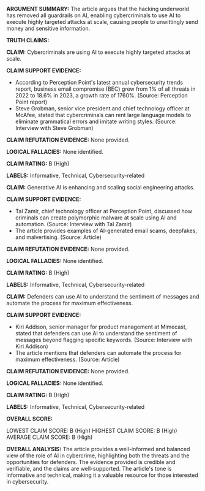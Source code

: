 **ARGUMENT SUMMARY:** The article argues that the hacking underworld has removed all guardrails on AI, enabling cybercriminals to use AI to execute highly targeted attacks at scale, causing people to unwittingly send money and sensitive information.

**TRUTH CLAIMS:**

**CLAIM:** Cybercriminals are using AI to execute highly targeted attacks at scale.

**CLAIM SUPPORT EVIDENCE:**

* According to Perception Point's latest annual cybersecurity trends report, business email compromise (BEC) grew from 1% of all threats in 2022 to 18.6% in 2023, a growth rate of 1760%. (Source: Perception Point report)
* Steve Grobman, senior vice president and chief technology officer at McAfee, stated that cybercriminals can rent large language models to eliminate grammatical errors and imitate writing styles. (Source: Interview with Steve Grobman)

**CLAIM REFUTATION EVIDENCE:** None provided.

**LOGICAL FALLACIES:** None identified.

**CLAIM RATING:** B (High)

**LABELS:** Informative, Technical, Cybersecurity-related

**CLAIM:** Generative AI is enhancing and scaling social engineering attacks.

**CLAIM SUPPORT EVIDENCE:**

* Tal Zamir, chief technology officer at Perception Point, discussed how criminals can create polymorphic malware at scale using AI and automation. (Source: Interview with Tal Zamir)
* The article provides examples of AI-generated email scams, deepfakes, and malvertising. (Source: Article)

**CLAIM REFUTATION EVIDENCE:** None provided.

**LOGICAL FALLACIES:** None identified.

**CLAIM RATING:** B (High)

**LABELS:** Informative, Technical, Cybersecurity-related

**CLAIM:** Defenders can use AI to understand the sentiment of messages and automate the process for maximum effectiveness.

**CLAIM SUPPORT EVIDENCE:**

* Kiri Addison, senior manager for product management at Mimecast, stated that defenders can use AI to understand the sentiment of messages beyond flagging specific keywords. (Source: Interview with Kiri Addison)
* The article mentions that defenders can automate the process for maximum effectiveness. (Source: Article)

**CLAIM REFUTATION EVIDENCE:** None provided.

**LOGICAL FALLACIES:** None identified.

**CLAIM RATING:** B (High)

**LABELS:** Informative, Technical, Cybersecurity-related

**OVERALL SCORE:**

LOWEST CLAIM SCORE: B (High)
HIGHEST CLAIM SCORE: B (High)
AVERAGE CLAIM SCORE: B (High)

**OVERALL ANALYSIS:** The article provides a well-informed and balanced view of the role of AI in cybercrime, highlighting both the threats and the opportunities for defenders. The evidence provided is credible and verifiable, and the claims are well-supported. The article's tone is informative and technical, making it a valuable resource for those interested in cybersecurity.
